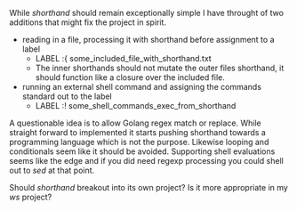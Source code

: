 
While *shorthand* should remain exceptionally simple I have throught of two additions that might fix the project in spirit.

+ reading in a file, processing it with shorthand before assignment to a label
    + LABEL :{ some_included_file_with_shorthand.txt
    + The inner shorthands should not mutate the outer files shorthand, it should function like a closure over the included file.
+ running an external shell command and assigning the commands standard out to the label
    + LABEL :! some_shell_commands_exec_from_shorthand

A questionable idea is to allow Golang regex match or replace.  While straight forward to implemented it starts pushing shorthand towards a programming language which is not the purpose. Likewise looping and conditionals seem like it should be avoided. Supporting shell evaluations seems like the edge and if you did need regexp processing you could shell out to *sed* at that point.

Should *shorthand* breakout into its own project? Is it more appropriate in my *ws* project?


